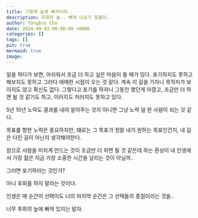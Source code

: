 ```yaml
---
title: 그렇게 늪에 빠지더라..
description: 후회의 늪.. 빠져 나오기 힘들다.
author: Yongbin Cha 
date: 2024-09-03 00:00:00 +0800
categories: []
tags: []
pin: true
mermaid: true
image:
---
```


일을 하다가 보면, 아쉬워서 조금 더 하고 싶은 마음이 들 때가 있다. 포기하지도 못하고 해보지도 못하고 그러다 애매한 시점이 오는 것 같다. 
계속 이 길을 가자니 목적지가 보이지도 않고 확신도 없다. 그렇다고 포기를 하자니 그동안 했던게 아깜고, 조금만 더 하면 될 것 같기도 하고, 
이러지도 저러지도 못하고 있다. 

5년 10년 노력도 결과를 내야 알아주는 것지 아니면 그냥 노력 덜 한 사람이 되는 것 같다. 

목표를 향한 노력은 중요하지만, 떄로는 그 목표가 정말 내가 원하는 목표인건지, 내 길은 다린 길이 아닌지 생각해야한다. 

참으로 사람을 미치게 만드는 것이 조금만 더 하면 될 것 같은데 하는 환상이 내 인생에서 가장 젊은 지금 가장 소중한 시간을 날리는 것이 아닐까..

그러면 포기하라는 것인가? 

아니 후회를 하지 말라는 것이다. 

인생은 매 순간이 선택이도 너의 마지막 순간은 그 선택들의 종점이라는 것을.. 

너무 후회의 늪에 빠져 있지는 말자.

